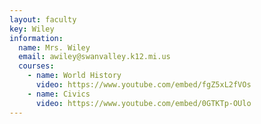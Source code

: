 ```yaml
---
layout: faculty
key: Wiley
information:
  name: Mrs. Wiley
  email: awiley@swanvalley.k12.mi.us
  courses:
    - name: World History
      video: https://www.youtube.com/embed/fgZ5xL2fVOs
    - name: Civics
      video: https://www.youtube.com/embed/0GTKTp-OUlo
---
```

